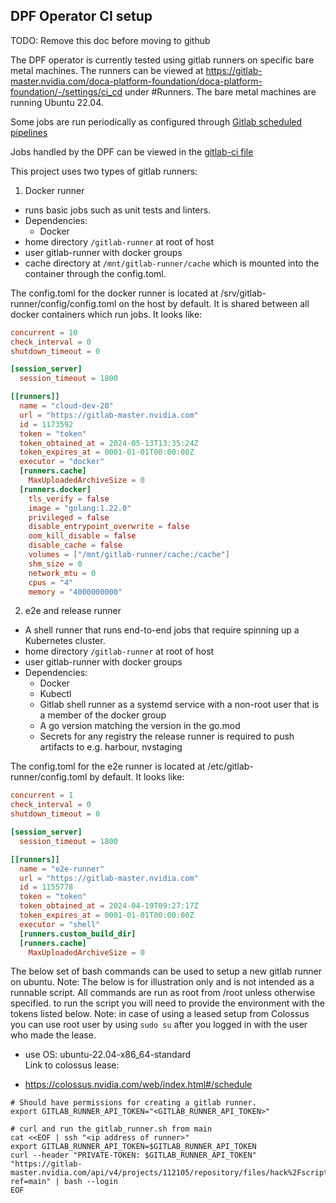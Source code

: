 ## DPF Operator CI setup
TODO: Remove this doc before moving to github


The DPF operator is currently tested using gitlab runners on specific bare metal machines. The runners can be viewed at https://gitlab-master.nvidia.com/doca-platform-foundation/doca-platform-foundation/-/settings/ci_cd under #Runners.
The bare metal machines are running Ubuntu 22.04.

Some jobs are run periodically as configured through [Gitlab scheduled pipelines](https://gitlab-master.nvidia.com/doca-platform-foundation/doca-platform-foundation/-/pipeline_schedules)

Jobs handled by the DPF can be viewed in the [gitlab-ci file](../../.gitlab-ci.yml)

This project uses two types of gitlab runners:
1) Docker runner
  - runs basic jobs such as unit tests and linters.
  - Dependencies:
    - Docker
  - home directory `/gitlab-runner` at root of host
  - user gitlab-runner with docker groups
  - cache directory at `/mnt/gitlab-runner/cache` which is mounted into the container through the config.toml.

The config.toml for the docker runner is located at /srv/gitlab-runner/config/config.toml on the host by default. It is shared between all docker containers which run jobs. It looks like:
```toml
concurrent = 10
check_interval = 0
shutdown_timeout = 0

[session_server]
  session_timeout = 1800

[[runners]]
  name = "cloud-dev-20"
  url = "https://gitlab-master.nvidia.com"
  id = 1173592
  token = "token"
  token_obtained_at = 2024-05-13T13:35:24Z
  token_expires_at = 0001-01-01T00:00:00Z
  executor = "docker"
  [runners.cache]
    MaxUploadedArchiveSize = 0
  [runners.docker]
    tls_verify = false
    image = "golang:1.22.0"
    privileged = false
    disable_entrypoint_overwrite = false
    oom_kill_disable = false
    disable_cache = false
    volumes = ["/mnt/gitlab-runner/cache:/cache"]
    shm_size = 0
    network_mtu = 0
    cpus = "4"
    memory = "4000000000"
```

2) e2e and release runner
  - A shell runner that runs end-to-end jobs that require spinning up a Kubernetes cluster.
  - home directory `/gitlab-runner` at root of host
  - user gitlab-runner with docker groups
  - Dependencies:
    - Docker
    - Kubectl
    - Gitlab shell runner as a systemd service with a non-root user that is a member of the docker group
    - A go version matching the version in the go.mod
    - Secrets for any registry the release runner is required to push artifacts to e.g. harbour, nvstaging
    
The config.toml for the e2e runner is located at /etc/gitlab-runner/config.toml by default. It looks like:
```toml
concurrent = 1
check_interval = 0
shutdown_timeout = 0

[session_server]
  session_timeout = 1800

[[runners]]
  name = "e2e-runner"
  url = "https://gitlab-master.nvidia.com"
  id = 1155778
  token = "token"
  token_obtained_at = 2024-04-19T09:27:17Z
  token_expires_at = 0001-01-01T00:00:00Z
  executor = "shell"
  [runners.custom_build_dir]
  [runners.cache]
    MaxUploadedArchiveSize = 0
```

The below set of bash commands can be used to setup a new gitlab runner on ubuntu.
Note: The below is for illustration only and is not intended as a runnable script.
All commands are run as root from /root unless otherwise specified.
to run the script you will need to provide the environment with the tokens listed below.
Note: in case of using a leased setup from Colossus you can use root user by using `sudo su`
after you logged in with the user who made the lease.
* use OS: ubuntu-22.04-x86_64-standard<br>
Link to colossus lease:<br>
- https://colossus.nvidia.com/web/index.html#/schedule

```shell
# Should have permissions for creating a gitlab runner.
export GITLAB_RUNNER_API_TOKEN="<GITLAB_RUNNER_API_TOKEN>"

# curl and run the gitlab_runner.sh from main
cat <<EOF | ssh "<ip address of runner>"
export GITLAB_RUNNER_API_TOKEN=$GITLAB_RUNNER_API_TOKEN
curl --header "PRIVATE-TOKEN: $GITLAB_RUNNER_API_TOKEN" "https://gitlab-master.nvidia.com/api/v4/projects/112105/repository/files/hack%2Fscripts%2Fgitlab_runner.sh/raw?ref=main" | bash --login
EOF
```
